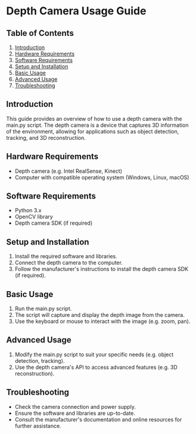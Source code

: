 # Depth Camera Usage Guide

## Table of Contents
1. [Introduction](#introduction)
2. [Hardware Requirements](#hardware-requirements)
3. [Software Requirements](#software-requirements)
4. [Setup and Installation](#setup-and-installation)
5. [Basic Usage](#basic-usage)
6. [Advanced Usage](#advanced-usage)
7. [Troubleshooting](#troubleshooting)

## Introduction
This guide provides an overview of how to use a depth camera with the main.py script. The depth camera is a device that captures 3D information of the environment, allowing for applications such as object detection, tracking, and 3D reconstruction.

## Hardware Requirements
- Depth camera (e.g. Intel RealSense, Kinect)
- Computer with compatible operating system (Windows, Linux, macOS)

## Software Requirements
- Python 3.x
- OpenCV library
- Depth camera SDK (if required)

## Setup and Installation
1. Install the required software and libraries.
2. Connect the depth camera to the computer.
3. Follow the manufacturer's instructions to install the depth camera SDK (if required).

## Basic Usage
1. Run the main.py script.
2. The script will capture and display the depth image from the camera.
3. Use the keyboard or mouse to interact with the image (e.g. zoom, pan).

## Advanced Usage
1. Modify the main.py script to suit your specific needs (e.g. object detection, tracking).
2. Use the depth camera's API to access advanced features (e.g. 3D reconstruction).

## Troubleshooting
- Check the camera connection and power supply.
- Ensure the software and libraries are up-to-date.
- Consult the manufacturer's documentation and online resources for further assistance.